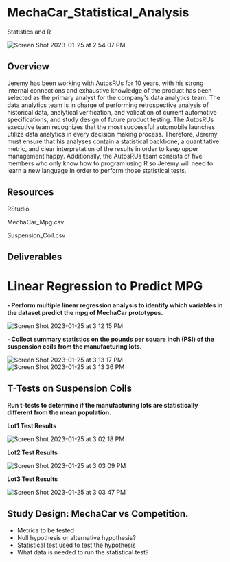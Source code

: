 # MechaCar_Statistical_Analysis
Statistics and R 

![Screen Shot 2023-01-25 at 2 54 07 PM](https://user-images.githubusercontent.com/111101012/214710183-27fa3585-7d4e-4d0a-b14d-041378313494.png)


## Overview

Jeremy has been working with AutosRUs for 10 years, with his strong internal  connections and exhaustive knowledge of the product has been selected as the primary analyst for the company's data analytics team. The data analytics team is in charge of performing retrospective analysis of historical data, analytical verification, and validation of current automotive specifications, and study design of future product testing. The AutosRUs executive team recognizes that the most successful automobile launches utilize data analytics in every decision making process. Therefore, Jeremy must ensure that his analyses contain a statistical backbone, a quantitative metric, and clear interpretation of the results in order to keep upper management happy. Additionally, the AutosRUs team consists of five members who only know how to program using R so Jeremy will need to learn a new language in order to perform those statistical tests. 


## Resources

RStudio

MechaCar_Mpg.csv

Suspension_Coil.csv

## Deliverables 

# **Linear Regression to Predict MPG**

**- Perform multiple linear regression analysis to identify which variables in the dataset predict the mpg of MechaCar prototypes.**

![Screen Shot 2023-01-25 at 3 12 15 PM](https://user-images.githubusercontent.com/111101012/214712896-4eb9c57b-141c-406a-aa69-a246660e5c11.png)

**- Collect summary statistics on the pounds per square inch (PSI) of the suspension coils from the manufacturing lots.**

![Screen Shot 2023-01-25 at 3 13 17 PM](https://user-images.githubusercontent.com/111101012/214713043-2934ccb3-5c4e-4a3a-8a59-5322aa3d406d.png)
![Screen Shot 2023-01-25 at 3 13 36 PM](https://user-images.githubusercontent.com/111101012/214713074-6a1317de-e516-43ac-982a-0a33a65b6373.png)


## T-Tests on Suspension Coils

**Run t-tests to determine if the manufacturing lots are statistically different from the mean population.**

**Lot1 Test Results**

![Screen Shot 2023-01-25 at 3 02 18 PM](https://user-images.githubusercontent.com/111101012/214711481-b44fdac5-60b3-4cea-bd27-6fdf2c3827f7.png)

**Lot2 Test Results**

![Screen Shot 2023-01-25 at 3 03 09 PM](https://user-images.githubusercontent.com/111101012/214711607-ee9dd6ab-989b-4396-8281-534c2fa11d66.png)

**Lot3 Test Results**

![Screen Shot 2023-01-25 at 3 03 47 PM](https://user-images.githubusercontent.com/111101012/214711694-f44b43cb-a177-456c-a209-69f804bad369.png)



## Study Design: MechaCar vs Competition.

- Metrics to be tested
- Null hypothesis or alternative hypothesis?
- Statistical test used to test the hypothesis
- What data is needed to run the statistical test?

